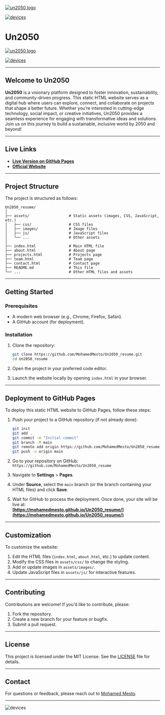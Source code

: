 [![un2050 logo](assets/images/readme_images/un2050_logo.png)](https://mohamedmesto.github.io/Un2050_resume/)


[![devices](assets/images/readme_images/devices_un2050.png)](https://un2050.de/)


 

# Un2050

[![un2050 logo](assets/images/readme_images/un2050_logo.png)](https://mohamedmesto.github.io/Un2050_resume/)

[![devices](assets/images/readme_images/devices_un2050.png)](https://un2050.com/)

---

## Welcome to Un2050

**Un2050** is a visionary platform designed to foster innovation, sustainability, and community-driven progress. This static HTML website serves as a digital hub where users can explore, connect, and collaborate on projects that shape a better future. Whether you’re interested in cutting-edge technology, social impact, or creative initiatives, Un2050 provides a seamless experience for engaging with transformative ideas and solutions. Join us on this journey to build a sustainable, inclusive world by 2050 and beyond!

---

## Live Links

- **[Live Version on GitHub Pages](https://mohamedmesto.github.io/Un2050_resume/)**
- **[Official Website](https://un2050.com/)**

---

## Project Structure

The project is structured as follows:

```
Un2050_resume/
│
├── assets/                  # Static assets (images, CSS, JavaScript, etc.)
│   ├── css/                 # CSS files
│   ├── images/              # Image files
│   ├── js/                  # JavaScript files
│   └── ...                  # Other assets
│
├── index.html               # Main HTML file
├── about.html               # About page
├── projects.html            # Projects page
├── team.html                # Team page
├── contact.html             # Contact page
├── README.md                # This file
└── ...                      # Other HTML files and assets
```

---

## Getting Started

### Prerequisites

- A modern web browser (e.g., Chrome, Firefox, Safari).
- A GitHub account (for deployment).

### Installation

1. Clone the repository:

   ```bash
   git clone https://github.com/MohamedMesto/Un2050_resume.git
   cd Un2050_resume
   ```

2. Open the project in your preferred code editor.

3. Launch the website locally by opening `index.html` in your browser.

---

## Deployment to GitHub Pages

To deploy this static HTML website to GitHub Pages, follow these steps:

1. Push your project to a GitHub repository (if not already done):

   ```bash
   git init
   git add .
   git commit -m "Initial commit"
   git branch -M main
   git remote add origin https://github.com/MohamedMesto/Un2050_resume.git
   git push -u origin main
   ```

2. Go to your repository on GitHub:  
   `https://github.com/MohamedMesto/Un2050_resume`

3. Navigate to **Settings** > **Pages**.

4. Under **Source**, select the `main` branch (or the branch containing your HTML files) and click **Save**.

5. Wait for GitHub to process the deployment. Once done, your site will be live at:  
   **[https://mohamedmesto.github.io/Un2050_resume/](https://mohamedmesto.github.io/Un2050_resume/)**

---

## Customization

To customize the website:

1. Edit the HTML files (`index.html`, `about.html`, etc.) to update content.
2. Modify the CSS files in `assets/css/` to change the styling.
3. Add or update images in `assets/images/`.
4. Update JavaScript files in `assets/js/` for interactive features.

---

## Contributing

Contributions are welcome! If you'd like to contribute, please:

1. Fork the repository.
2. Create a new branch for your feature or bugfix.
3. Submit a pull request.

---

## License

This project is licensed under the MIT License. See the [LICENSE](LICENSE) file for details.

---

## Contact

For questions or feedback, please reach out to [Mohamed Mesto](https://github.com/MohamedMesto).

---

![devices](assets/images/readme_images/devices_un2050.png)

 